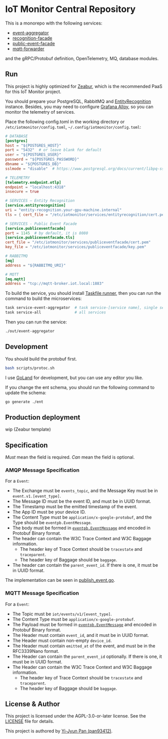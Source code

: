# IoT Monitor Central Repository

This is a monorepo with the following services:

* [event-aggregator](./cmd/event-aggregator)
* [recognition-facade](./cmd/recognition-facade)
* [public-event-facade](./cmd/public-event-facade)
* [mqtt-forwarder](./cmd/mqtt-forwarder)

and the gRPC/Protobuf definition, OpenTelemetry, MQ, database modules.

## Run

This project is highly optimized for [Zeabur](https://zeabur.com),
which is the recommended PaaS for this IoT Monitor project.

You should prepare your PostgreSQL, RabbitMQ and [EntityRecognition](https://github.com/nkust-monitor-iot-project-2024/recognition) instance.
Besides, you may need to configure [Grafana Alloy](https://grafana.com/oss/alloy-opentelemetry-collector/),
so you can monitor the telemetry of services.

Place the following config.toml in the working directory or `/etc/iotmonitor/config.toml`, `~/.config/iotmonitor/config.toml`:

```toml
# DATABASE
[postgres]
host = "${POSTGRES_HOST}"
port = "5432"  # or leave blank for default
user = "${POSTGRES_USER}"
password = "${POSTGRES_PASSWORD}"
dbname = "${POSTGRES_DB}"
sslmode = "disable"  # https://www.postgresql.org/docs/current/libpq-ssl.html

# TELEMETRY
[telemetry.endpoint.otlp]
endpoint = "localhost:4318"
insecure = true

# SERVICES – Entity Recognition
[service.entityrecognition]
uri = "entity-recognition.your-gpu-machine.internal"
tls = { cert_file = "/etc/iotmonitor/services/entityrecognition/cert.pem", key_file = "/etc/iotmonitor/services/entityrecognition/key.pem" }

# SERVICES - Public Event Facade
[service.publiceventfacade]
port = 1145  # by default, it is 8080
[service.publiceventfacade.tls]
cert_file = "/etc/iotmonitor/services/publiceventfacade/cert.pem"
key_file = "/etc/iotmonitor/services/publiceventfacade/key.pem"

# RABBITMQ
[mq]
address = "${RABBITMQ_URI}"

# MQTT
[mq.mqtt]
address = "tcp://mqtt-broker.iot.local:1883"
```

To build the service, you should install [Taskfile runner](https://taskfile.dev/usage/), then you can run the command to build the microservices:

```bash
task service-event-aggregator  # task service-[service name], single service
task service-all               # all services
```

Then you can run the service:

```bash
./out/event-aggregator
```

## Development

You should build the protobuf first.

```bash
bash scripts/protoc.sh
```

I use [GoLand](https://www.jetbrains.com/go/) for development, but you can use any editor you like.

If you change the ent schema, you should run the following command to update the schema:

```bash
go generate ./ent
```

## Production deployment

wip (Zeabur template)

## Specification

*Must* mean the field is required. *Can* mean the field is optional.

### AMQP Message Specification

For a `Event`:

- The Exchange must be `events_topic`, and the Message Key must be in `event.v1.[event_type]`.
- The Message ID must be the event ID, and must be in UUID format.
- The Timestamp must be the emitted timestamp of the event.
- The App ID must be your device ID.
- The Content Type must be `application/x-google-protobuf`, and the Type should be `eventpb.EventMessage`.
- The body must be formed in [`eventpb.EventMessage`](protos/eventpb/event.proto) and encoded in Protobuf Binary format.
- The header can contain the W3C Trace Context and W3C Baggage information.
  - The header key of Trace Context should be `tracestate` and `traceparent`.
  - The header key of Baggage should be `baggage`.
- The header can contain the `parent_event_id`. If there is one, it must be in UUID format.

The implementation can be seen in [publish_event.go](internal/mq/publish_event.go).

### MQTT Message Specification

For a `Event`:

- The Topic must be `iot/events/v1/[event_type]`.
- The Content Type must be `application/x-google-protobuf`.
- The Payload must be formed in [`eventpb.EventMessage`](protos/eventpb/event.proto) and encoded in Protobuf Binary format.
- The Header must contain `event_id`, and it must be in UUID format.
- The Header must contain non-empty `device_id`.
- The Header must contain `emitted_at` of the event, and must be in the RFC3339Nano format.
- The Header can contain the `parent_event_id` optionally. If there is one, it must be in UUID format.
- The Header can contain the W3C Trace Context and W3C Baggage information.
  - The header key of Trace Context should be `tracestate` and `traceparent`.
  - The header key of Baggage should be `baggage`.

## License & Author

This project is licensed under the AGPL-3.0-or-later license. See the [LICENSE](./LICENSE) file for details.

This project is authored by [Yi-Jyun Pan (pan93412)](https://pan93.com).